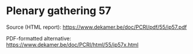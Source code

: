 # Plenary gathering 57

Source (HTML report): https://www.dekamer.be/doc/PCRI/pdf/55/ip57.pdf

PDF-formatted alternative: https://www.dekamer.be/doc/PCRI/html/55/ip57x.html

